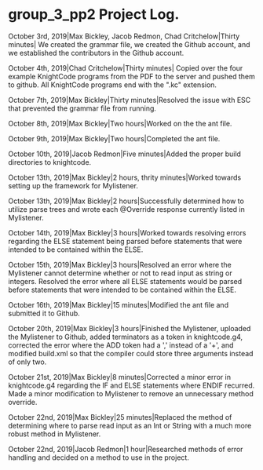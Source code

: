 # group_3_pp2 Project Log. 
October 3rd, 2019|Max Bickley, Jacob Redmon, Chad Critchelow|Thirty minutes| We created the grammar file, we created the Github account, and we established the contributors in the Github account.

October 4th, 2019|Chad Critchelow|Thirty minutes| Copied over the four example KnightCode programs from the PDF to the server and pushed them to github. All KnightCode programs end with the ".kc" extension.

October 7th, 2019|Max Bickley|Thirty minutes|Resolved the issue with ESC that prevented the grammar file from running.

October 8th, 2019|Max Bickley|Two hours|Worked on the the ant file.

October 9th, 2019|Max Bickley|Two hours|Completed the ant file.

October 10th, 2019|Jacob Redmon|Five minutes|Added the proper build directories to knightcode.

October 13th, 2019|Max Bickley|2 hours, thrity minutes|Worked towards setting up the framework for Mylistener.

October 13th, 2019|Max Bickley|2 hours|Successfully determined how to utilize parse trees and wrote each @Override response currently listed in Mylistener.

October 14th, 2019|Max Bickley|3 hours|Worked towards resolving errors regarding the ELSE statement being parsed before statements that were intended to be contained within the ELSE.

October 15th, 2019|Max Bickley|3 hours|Resolved an error where the Mylistener cannot determine whether or not to read input as string or integers. Resolved the error where all ELSE statements would be parsed before statements that were intended to be contained within the ELSE.

October 16th, 2019|Max Bickley|15 minutes|Modified the ant file and submitted it to Github.

October 20th, 2019|Max Bickley|3 hours|Finished the Mylistener, uploaded the Mylistener to Github, added terminators as a token in knightcode.g4, corrected the error where the ADD token had a ',' instead of a '+', and modified build.xml so that the compiler could store three arguments instead of only two.

October 21st, 2019|Max Bickley|8 minutes|Corrected a minor error in knightcode.g4 regarding the IF and ELSE statements where ENDIF recurred. Made a minor modification to Mylistener to remove an unnecessary method override.

October 22nd, 2019|Max Bickley|25 minutes|Replaced the method of determining where to parse read input as an Int or String with a much more robust method in Mylistener.

October 22nd, 2019|Jacob Redmon|1 hour|Researched methods of error handling and decided on a method to use in the project.
